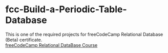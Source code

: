 # fcc-Build-a-Periodic-Table-Database

This is one of the required projects for freeCodeCamp Relational Database (Beta) certificate.\
[freeCodeCamp Relational DataBase Course](https://www.freecodecamp.org/learn/relational-database/)
